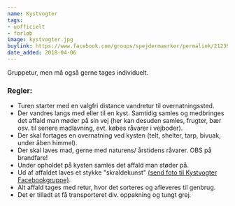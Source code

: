 ```yaml
---
name: Kystvogter
tags:
- uofficielt
- forløb
image: kystvogter.jpg
buylink: https://www.facebook.com/groups/spejdermaerker/permalink/2123939747838063/
date_added: 2018-04-06
---
```

Gruppetur, men må også gerne tages individuelt.

### Regler:
- Turen starter med en valgfri distance vandretur til overnatningssted.      
- Der vandres langs med eller til en kyst. Samtidig samles og medbringes det affald man møder på sin vej (her kan desuden samles, frugter, bær osv. til senere madlavning, evt. købes råvarer i vejboder).
- Der skal fortages en overnatning ved kysten (telt, shelter, tarp, bivuak, under åben himmel).
- Der skal laves mad, gerne med naturens/ årstidens råvarer. OBS på brandfare!
- Under opholdet på kysten samles det affald man støder på.
- Ud af affaldet laves et stykke "skraldekunst" [(send foto til Kystvogter Facebookgruppe)](https://www.facebook.com/KystVogter-1921429771519827/?hc_ref=ARSb0lb0sp06tDq1wp-MRfDZlHqRQMUgNLw4XhcFq-n-Ee91Z3ffzC7d5VVoFse_-MY&fref=nf&hc_location=group).
- Alt affald tages med retur, hvor det sorteres og afleveres til genbrug.
- Det er tilladt at få transporteret div. oppakning og tungt grej.